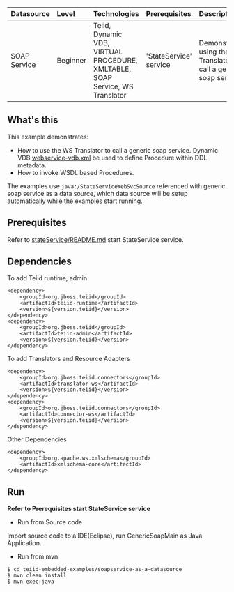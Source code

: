 | **Datasource** | **Level** | **Technologies** | **Prerequisites** | **Description** |
|:---------|:----------|:-----------------|:------------------|:----------------|
|SOAP Service |Beginner |Teiid, Dynamic VDB, VIRTUAL PROCEDURE, XMLTABLE, SOAP Service, WS Translator |'StateService' service |Demonstrates using the WS Translator to call a generic soap service |

## What's this

This example demonstrates:

* How to use the WS Translator to call a generic soap service. Dynamic VDB [webservice-vdb.xml](src/main/resources/webservice-vdb.xml) be used to define Procedure within DDL metadata.
* How to invoke WSDL based Procedures.

The examples use `java:/StateServiceWebSvcSource` referenced with generic soap service as a data source, which data source will be setup automatically while the examples start running.

## Prerequisites

Refer to [stateService/README.md](stateService/README.md) start StateService service.

## Dependencies

To add Teiid runtime, admin

~~~
<dependency>
    <groupId>org.jboss.teiid</groupId>
    <artifactId>teiid-runtime</artifactId>
    <version>${version.teiid}</version>
</dependency>
<dependency>
    <groupId>org.jboss.teiid</groupId>
    <artifactId>teiid-admin</artifactId>
    <version>${version.teiid}</version>
</dependency>
~~~

To add Translators and Resource Adapters

~~~
<dependency>
    <groupId>org.jboss.teiid.connectors</groupId>
    <artifactId>translator-ws</artifactId>
    <version>${version.teiid}</version>
</dependency>		
<dependency>
    <groupId>org.jboss.teiid.connectors</groupId>
    <artifactId>connector-ws</artifactId>
    <version>${version.teiid}</version>
</dependency>
~~~

Other Dependencies

~~~
<dependency>
    <groupId>org.apache.ws.xmlschema</groupId>
    <artifactId>xmlschema-core</artifactId>
</dependency>
~~~

## Run

**Refer to Prerequisites start StateService service**

* Run from Source code

Import source code to a IDE(Eclipse), run GenericSoapMain as Java Application.

* Run from mvn

~~~
$ cd teiid-embedded-examples/soapservice-as-a-datasource
$ mvn clean install
$ mvn exec:java
~~~
